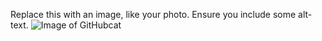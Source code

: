 Replace this with an image, like your photo. Ensure you include some alt-text.
![Image of GitHubcat](https://lamachinerie.org/wp-content/uploads/2019/06/github.jpg)

